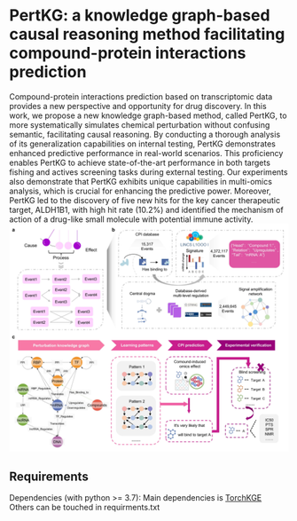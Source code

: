 # PertKG: a knowledge graph-based causal reasoning method facilitating compound-protein interactions prediction
Compound-protein interactions prediction based on transcriptomic data provides a new perspective and opportunity for drug discovery. In this work, we propose a new knowledge graph-based method, called PertKG, to more systematically simulates chemical perturbation without confusing semantic, facilitating causal reasoning. By conducting a thorough analysis of its generalization capabilities on internal testing, PertKG demonstrates enhanced predictive performance in real-world scenarios. This proficiency enables PertKG to achieve state-of-the-art performance in both targets fishing and actives screening tasks during external testing. Our experiments also demonstrate that PertKG exhibits unique capabilities in multi-omics analysis, which is crucial for enhancing the predictive power. Moreover, PertKG led to the discovery of five new hits for the key cancer therapeutic target, ALDH1B1, with high hit rate (10.2%) and identified the mechanism of action of a drug-like small molecule with potential immune activity.
![](/fig1.jpg)

## Requirements
Dependencies (with python >= 3.7): 
Main dependencies is [TorchKGE](https://github.com/torchkge-team/torchkge/tree/master)  
Others can be touched in requirments.txt


